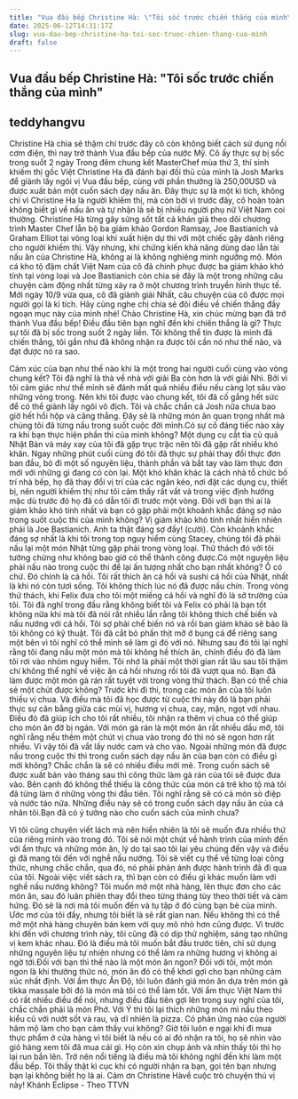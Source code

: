 ```yaml
---
title: "Vua đầu bếp Christine Hà: \"Tôi sốc trước chiến thắng của mình\""
date: 2025-06-12T14:31:17Z
slug: vua-dau-bep-christine-ha-toi-soc-truoc-chien-thang-cua-minh
draft: false
---
```


## Vua đầu bếp Christine Hà: "Tôi sốc trước chiến thắng của mình"

## teddyhangvu

Christine Hà chia sẻ thậm chí trước đây cô còn không biết cách sử dụng nồi cơm điện, thì nay trở thành Vua đầu bếp của nước Mỹ. Cô ấy thực sự bị sốc trong suốt 2 ngày
Trong đêm chung kết MasterChef mùa thứ 3, thí sinh khiếm thị gốc Việt Christine Ha đã đánh bại đối thủ của mình là Josh Marks để giành lấy ngôi vị Vua đầu bếp, cùng với phần thưởng là 250,00USD và được xuất bản một cuốn sách dạy nấu ăn. Đây thực sự là một kì tích, không chỉ vì Christine Ha là người khiếm thị, mà còn bởi vì trước đây, cô hoàn toàn không biết gì về nấu ăn và tự nhận là sẽ bị nhiều người phụ nữ Việt Nam coi thường. 
Christine Hà từng gây sửng sốt tất cả khán giả theo dõi chương trình Master Chef lẫn bộ ba giám khảo Gordon Ramsay, Joe Bastianich và Graham Elliot tại vòng loại khi xuất hiện dự thi với một chiếc gậy dành riêng cho người khiếm thị.
Vậy nhưng, khi chứng kiến khả năng dùng dao lẫn tài nấu ăn của Christine Hà, không ai là không nghiêng mình ngưỡng mộ. Món cá kho tộ đậm chất Việt Nam của cô đã chinh phục được ba giám khảo khó tính tại vòng loại và Joe Bastianich còn chia sẻ đây là một trong những câu chuyện cảm động nhất từng xảy ra ở một chương trình truyền hình thực tế. Mới ngày 10/9 vừa qua, cô đã giành giải Nhất, câu chuyện của cô được mọi người gọi là kì tích. 
Hãy cùng nghe chị chia sẻ đôi điều về chiến thắng đầy ngoạn mục này của mình nhé!
Chào Christine Hà, xin chúc mừng bạn đã trở thành Vua đầu bếp! Điều đầu tiên bạn nghĩ đến khi chiến thắng là gì?
Thực sự tôi đã bị sốc trong suốt 2 ngày liền. Tôi không thể tin được là mình đã chiến thắng, tôi gần như đã không nhận ra được tôi cần nó như thế nào, và đạt được nó ra sao. 


Cảm xúc của bạn như thế nào khi là một trong hai người cuối cùng vào vòng chung kết?
Tôi đã nghĩ là thà về nhà với giải Ba còn hơn là với giải Nhì. Bởi vì tôi cảm giác như thể mình sẽ đánh mất quá nhiều điều nếu càng lọt sâu vào những vòng trong. Nên khi tôi được vào chung kết, tôi đã cố gắng hết sức để có thể giành lấy ngôi vô địch. 
Tôi và chắc chắn cả Josh nữa chưa bao giờ hết hồi hộp và căng thẳng. Đây sẽ là những món ăn quan trọng nhất mà chúng tôi đã từng nấu trong suốt cuộc đời mình.Có sự cố đáng tiếc nào xảy ra khi bạn thực hiện phần thi của mình không?
Một dụng cụ cắt tỉa củ quả Nhật Bản và máy xay của tôi đã gặp trục trặc nên tôi đã gặp rất nhiều khó khăn. Ngay những phút cuối cùng đó tôi đã thực sự  phải thay đổi thực đơn ban đầu, bỏ đi một số nguyên liệu, thành phần và bắt tay vào làm thực đơn mới với những gì đang có còn lại. 
Một khó khăn khác là cách nhà tổ chức bố trí nhà bếp, họ đã thay đổi vị trí của các ngăn kéo, nơi đặt các dụng cụ, thiết bị, nên người khiếm thị như tôi cảm thấy rất vất vả trong việc định hướng mặc dù trước đó họ đã có dẫn tôi đi trước một vòng.
Đối với bạn thì ai là giám khảo khó tính nhất và bạn có gặp phải một khoảnh khắc đáng sợ nào trong suốt cuộc thi của mình không?
Vị giám khảo khó tính nhất hiển nhiên phải là Joe Bastianich. Anh ta thật đáng sợ đấy! (cười). Còn khoảnh khắc đáng sợ nhất là khi tôi trong top nguy hiểm cùng Stacey, chúng tôi đã phải nấu lại một món Nhật từng gặp phải trong vòng loại. Thử thách đó với tôi tưởng chừng như không bao giờ có thể thành công được.Có một nguyên liệu phải nấu nào trong cuộc thi để lại ấn tượng nhất cho bạn nhất không?
Ồ có chứ. Đó chính là cá hồi. Tôi rất thích ăn cá hồi và sushi cá hồi của Nhật, nhất là khi nó còn tươi sống. Tôi không thích lúc nó đã được nấu chín. Trong vòng thử thách, khi Felix đưa cho tôi một miếng cá hồi và nghĩ đó là sở trường của tôi. 
Tôi đã nghĩ trong đầu rằng không biết tôi và Felix có phải là bạn tốt không nữa khi mà tôi đã nói rất nhiều lần rằng tôi không thích chế biến và nấu nướng với cá hồi. Tôi sợ phải chế biến nó và rồi ban giám khảo sẽ bảo là tôi không có kỹ thuật. Tôi đã cắt bỏ phần thịt mỡ ở bụng cá để riêng sang một bên vì tôi nghĩ có thể mình sẽ làm gì đó với nó. 
Nhưng sau đó tôi lại nghĩ rằng tôi đang nấu một món mà tôi không hề thích ăn, chính điều đó đã làm tôi rơi vào nhóm nguy hiểm. Tôi nhớ là phải một thời gian rất lâu sau tôi thậm chí không thể nghĩ về việc ăn cá hồi nhưng rồi tôi đã vượt qua nó.
Bạn đã làm được một món gà rán rất tuyệt vời trong vòng thử thách. Bạn có thể chia sẻ một chút được không?
Trước khi đi thi, trong các món ăn của tôi luôn thiếu vị chua. Và điều mà tôi đã học được từ cuộc thi này đó là bạn phải thực sự cân bằng giữa các mùi vị, hương vị chua, cay, mặn, ngọt với nhau. Điều đó đã giúp ích cho tôi rất nhiều, tôi nhận ra thêm vị chua có thể giúp cho món ăn đỡ bị ngán. Với món gà rán là một món ăn rất nhiều dầu mỡ, tôi nghĩ rằng nếu thêm một chút vị chua vào trong đó thì nó sẽ ngon hơn rất nhiều. Vì vậy tôi đã vắt lấy nước cam và cho vào.
Ngoài những món đã được nấu trong cuộc thi thì trong cuốn sách dạy nấu ăn của bạn còn có điều gì mới không?
Chắc chắn là sẽ có nhiều điều mới mẻ. Trong cuốn sách sẽ được xuất bản vào tháng sau thì công thức làm gà rán của tôi sẽ được đưa vào. Bên cạnh đó không thể thiếu là công thức của món cá trê kho tộ mà tôi đã từng làm ở những vòng thi đầu tiên. Tôi nghĩ rằng sẽ có cả món sò điệp và nước táo nữa. Những điều này sẽ có trong cuốn sách dạy nấu ăn của cá nhân tôi.Bạn đã có ý tưởng nào cho cuốn sách của mình chưa?

Vì tôi cũng chuyên viết lách mà nên hiển nhiên là tôi sẽ muốn đưa nhiều thứ của riêng mình vào trong đó. Tôi sẽ nói một chút về hành trình của mình đến với ẩm thực và những món ăn, lý do tại sao tôi lại yêu chúng đến vậy và điều gì đã mang tôi đến với nghề nấu nướng. Tôi sẽ viết cụ thể về từng loại công thức, nhưng chắc chắn, qua đó, nó phải phản ánh được hành trình đã đi qua của tôi. 
Ngoài việc viết sách ra, thì bạn còn có điều gì khác muốn làm với nghề nấu nướng không?
Tôi muốn mở một nhà hàng, lên thực đơn cho các món ăn, sau đó luân phiên thay đổi theo từng tháng tùy theo thời tiết và cảm hứng. Đó sẽ là nơi mà tôi muốn đến và tụ tập ở đó cùng bạn bè của mình. Ước mơ của tôi đấy, nhưng tôi biết là sẽ rất gian nan. Nếu không thì có thể mở một nhà hàng chuyên bán kem với quy mô nhỏ hơn cũng được. 
Vì trước khi đến với chương trình này, tôi cũng đã có dịp thử nghiệm, sáng tạo những vị kem khác nhau. Đó là điều mà tôi muốn bắt đầu trước tiên, chỉ sử dụng những nguyên liệu tự nhiên nhưng có thể làm ra những hương vị không ai ngờ tới.Đối với bạn thì thế nào là một món ăn ngon?
Đối với tôi, một món ngon là khi thưởng thức nó, món ăn đó có thể khơi gợi cho bạn những cảm xúc nhất định. Với ẩm thực Ấn Độ, tôi luôn đánh giá món ăn dựa trên món gà tikka massale bởi đó là món mà tôi có thể làm tốt. 
Với ẩm thực Việt Nam thì có rất nhiều điều để nói, nhưng điều đầu tiên gợi lên trong suy nghĩ của tôi, chắc chắn phải là món Phở. Với Ý thì tôi lại thích những món mì nấu theo kiểu cũ với nướt sốt và rau, và dĩ nhiên là pizza.
Có phản ứng nào của người hâm mộ  làm cho bạn cảm thấy vui không?
Giờ tôi luôn e ngại khi đi mua thực phẩm ở cửa hàng vì tôi biết là nếu có ai đó nhận ra tôi, họ sẽ nhìn vào giỏ hàng xem tôi đã mua cái gì. Họ còn xin chụp ảnh và nhìn thấy tôi thì họ lại run bắn lên. 
Trở nên nổi tiếng là điều mà tôi không nghĩ đến khi làm một đầu bếp. Tôi thấy thật kì cục khi có người nhận ra bạn, gọi tên bạn nhưng bạn lại không biết họ là ai. 
Cảm ơn Christine Hàvề cuộc trò chuyện thú vị này!
 Khánh Eclipse - Theo TTVN